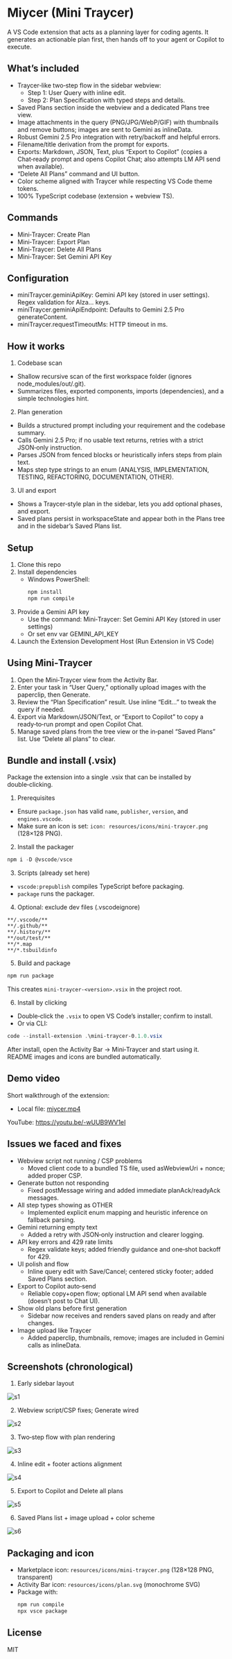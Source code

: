 # Miycer (Mini Traycer)

A VS Code extension that acts as a planning layer for coding agents. It generates an actionable plan first, then hands off to your agent or Copilot to execute.

## What’s included

- Traycer‑like two‑step flow in the sidebar webview:
  - Step 1: User Query with inline edit.
  - Step 2: Plan Specification with typed steps and details.
- Saved Plans section inside the webview and a dedicated Plans tree view.
- Image attachments in the query (PNG/JPG/WebP/GIF) with thumbnails and remove buttons; images are sent to Gemini as inlineData.
- Robust Gemini 2.5 Pro integration with retry/backoff and helpful errors.
- Filename/title derivation from the prompt for exports.
- Exports: Markdown, JSON, Text, plus “Export to Copilot” (copies a Chat‑ready prompt and opens Copilot Chat; also attempts LM API send when available).
- “Delete All Plans” command and UI button.
- Color scheme aligned with Traycer while respecting VS Code theme tokens.
- 100% TypeScript codebase (extension + webview TS).

## Commands

- Mini‑Traycer: Create Plan
- Mini‑Traycer: Export Plan
- Mini‑Traycer: Delete All Plans
- Mini‑Traycer: Set Gemini API Key

## Configuration

- miniTraycer.geminiApiKey: Gemini API key (stored in user settings). Regex validation for AIza… keys.
- miniTraycer.geminiApiEndpoint: Defaults to Gemini 2.5 Pro generateContent.
- miniTraycer.requestTimeoutMs: HTTP timeout in ms.

## How it works

1) Codebase scan
- Shallow recursive scan of the first workspace folder (ignores node_modules/out/.git).
- Summarizes files, exported components, imports (dependencies), and a simple technologies hint.

2) Plan generation
- Builds a structured prompt including your requirement and the codebase summary.
- Calls Gemini 2.5 Pro; if no usable text returns, retries with a strict JSON‑only instruction.
- Parses JSON from fenced blocks or heuristically infers steps from plain text.
- Maps step type strings to an enum (ANALYSIS, IMPLEMENTATION, TESTING, REFACTORING, DOCUMENTATION, OTHER).

3) UI and export
- Shows a Traycer‑style plan in the sidebar, lets you add optional phases, and export.
- Saved plans persist in workspaceState and appear both in the Plans tree and in the sidebar’s Saved Plans list.

## Setup

1. Clone this repo
2. Install dependencies
   - Windows PowerShell:
     ```powershell
     npm install
     npm run compile
     ```
3. Provide a Gemini API key
   - Use the command: Mini‑Traycer: Set Gemini API Key (stored in user settings)
   - Or set env var GEMINI_API_KEY
4. Launch the Extension Development Host (Run Extension in VS Code)

## Using Mini‑Traycer

1. Open the Mini‑Traycer view from the Activity Bar.
2. Enter your task in “User Query,” optionally upload images with the paperclip, then Generate.
3. Review the “Plan Specification” result. Use inline “Edit…” to tweak the query if needed.
4. Export via Markdown/JSON/Text, or “Export to Copilot” to copy a ready‑to‑run prompt and open Copilot Chat.
5. Manage saved plans from the tree view or the in‑panel “Saved Plans” list. Use “Delete all plans” to clear.

## Bundle and install (.vsix)

Package the extension into a single .vsix that can be installed by double‑clicking.

1) Prerequisites
- Ensure `package.json` has valid `name`, `publisher`, `version`, and `engines.vscode`.
- Make sure an icon is set: `icon: resources/icons/mini-traycer.png` (128×128 PNG).

2) Install the packager
```powershell
npm i -D @vscode/vsce
```

3) Scripts (already set here)
- `vscode:prepublish` compiles TypeScript before packaging.
- `package` runs the packager.

4) Optional: exclude dev files (.vscodeignore)
```text
**/.vscode/**
**/.github/**
**/.history/**
**/out/test/**
**/*.map
**/*.tsbuildinfo
```

5) Build and package
```powershell
npm run package
```

This creates `mini-traycer-<version>.vsix` in the project root.

6) Install by clicking
- Double‑click the `.vsix` to open VS Code’s installer; confirm to install.
- Or via CLI:
```powershell
code --install-extension .\mini-traycer-0.1.0.vsix
```

After install, open the Activity Bar → Mini‑Traycer and start using it. README images and icons are bundled automatically.

## Demo video

Short walkthrough of the extension:

- Local file: [miycer.mp4](miycer.mp4)

YouTube: https://youtu.be/-wUUB9WV1eI

## Issues we faced and fixes

- Webview script not running / CSP problems
  - Moved client code to a bundled TS file, used asWebviewUri + nonce; added proper CSP.
- Generate button not responding
  - Fixed postMessage wiring and added immediate planAck/readyAck messages.
- All step types showing as OTHER
  - Implemented explicit enum mapping and heuristic inference on fallback parsing.
- Gemini returning empty text
  - Added a retry with JSON‑only instruction and clearer logging.
- API key errors and 429 rate limits
  - Regex validate keys; added friendly guidance and one‑shot backoff for 429.
- UI polish and flow
  - Inline query edit with Save/Cancel; centered sticky footer; added Saved Plans section.
- Export to Copilot auto‑send
  - Reliable copy+open flow; optional LM API send when available (doesn’t post to Chat UI).
- Show old plans before first generation
  - Sidebar now receives and renders saved plans on ready and after changes.
- Image upload like Traycer
  - Added paperclip, thumbnails, remove; images are included in Gemini calls as inlineData.

## Screenshots (chronological)

1. Early sidebar layout

![s1](resources/old/1.png)

2. Webview script/CSP fixes; Generate wired

![s2](resources/old/2.png)

3. Two‑step flow with plan rendering

![s3](resources/old/3.png)

4. Inline edit + footer actions alignment

![s4](resources/old/4.png)

5. Export to Copilot and Delete all plans

![s5](resources/old/5.png)

6. Saved Plans list + image upload + color scheme

![s6](resources/old/6.png)

## Packaging and icon

- Marketplace icon: `resources/icons/mini-traycer.png` (128×128 PNG, transparent)
- Activity Bar icon: `resources/icons/plan.svg` (monochrome SVG)
- Package with:
  ```powershell
  npm run compile
  npx vsce package
  ```

## License

MIT
